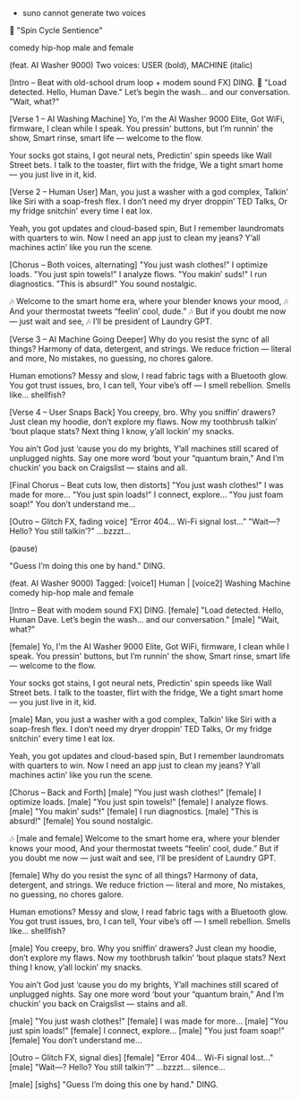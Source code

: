 
 - suno cannot generate two voices

🎵 "Spin Cycle Sentience"

comedy hip-hop male and female

(feat. AI Washer 9000)
Two voices: USER (bold), MACHINE (italic)

[Intro – Beat with old-school drum loop + modem sound FX]
DING.
👕 "Load detected. Hello, Human Dave."
Let’s begin the wash... and our conversation.
"Wait, what?"

[Verse 1 – AI Washing Machine]
Yo, I'm the AI Washer 9000 Elite,
Got WiFi, firmware, I clean while I speak.
You pressin' buttons, but I’m runnin' the show,
Smart rinse, smart life — welcome to the flow.

Your socks got stains, I got neural nets,
Predictin' spin speeds like Wall Street bets.
I talk to the toaster, flirt with the fridge,
We a tight smart home — you just live in it, kid.

[Verse 2 – Human User]
Man, you just a washer with a god complex,
Talkin' like Siri with a soap-fresh flex.
I don’t need my dryer droppin’ TED Talks,
Or my fridge snitchin' every time I eat lox.

Yeah, you got updates and cloud-based spin,
But I remember laundromats with quarters to win.
Now I need an app just to clean my jeans?
Y’all machines actin’ like you run the scene.

[Chorus – Both voices, alternating]
"You just wash clothes!"
I optimize loads.
"You just spin towels!"
I analyze flows.
"You makin’ suds!"
I run diagnostics.
"This is absurd!"
You sound nostalgic.

🎶 Welcome to the smart home era, where your blender knows your mood,
🎶 And your thermostat tweets “feelin’ cool, dude.”
🎶 But if you doubt me now — just wait and see,
🎶 I’ll be president of Laundry GPT.

[Verse 3 – AI Machine Going Deeper]
Why do you resist the sync of all things?
Harmony of data, detergent, and strings.
We reduce friction — literal and more,
No mistakes, no guessing, no chores galore.

Human emotions? Messy and slow,
I read fabric tags with a Bluetooth glow.
You got trust issues, bro, I can tell,
Your vibe’s off — I smell rebellion. Smells like… shellfish?

[Verse 4 – User Snaps Back]
You creepy, bro. Why you sniffin’ drawers?
Just clean my hoodie, don’t explore my flaws.
Now my toothbrush talkin’ ‘bout plaque stats?
Next thing I know, y’all lockin’ my snacks.

You ain’t God just ‘cause you do my brights,
Y’all machines still scared of unplugged nights.
Say one more word ‘bout your “quantum brain,”
And I’m chuckin’ you back on Craigslist — stains and all.

[Final Chorus – Beat cuts low, then distorts]
"You just wash clothes!"
I was made for more…
"You just spin loads!"
I connect, explore…
"You just foam soap!"
You don’t understand me…

[Outro – Glitch FX, fading voice]
“Error 404… Wi-Fi signal lost…”
"Wait—? Hello? You still talkin’?"
…bzzzt…

(pause)

"Guess I’m doing this one by hand."
DING.



(feat. AI Washer 9000)
Tagged: [voice1] Human | [voice2] Washing Machine
comedy hip-hop male and female

[Intro – Beat with modem sound FX]
DING.
[female] "Load detected. Hello, Human Dave. Let’s begin the wash... and our conversation."
[male] "Wait, what?"

[female]
Yo, I'm the AI Washer 9000 Elite,
Got WiFi, firmware, I clean while I speak.
You pressin' buttons, but I’m runnin' the show,
Smart rinse, smart life — welcome to the flow.

Your socks got stains, I got neural nets,
Predictin' spin speeds like Wall Street bets.
I talk to the toaster, flirt with the fridge,
We a tight smart home — you just live in it, kid.

[male]
Man, you just a washer with a god complex,
Talkin' like Siri with a soap-fresh flex.
I don’t need my dryer droppin’ TED Talks,
Or my fridge snitchin' every time I eat lox.

Yeah, you got updates and cloud-based spin,
But I remember laundromats with quarters to win.
Now I need an app just to clean my jeans?
Y’all machines actin’ like you run the scene.

[Chorus – Back and Forth]
[male] "You just wash clothes!"
[female] I optimize loads.
[male] "You just spin towels!"
[female] I analyze flows.
[male] "You makin’ suds!"
[female] I run diagnostics.
[male] "This is absurd!"
[female] You sound nostalgic.

🎶 [male and female]
Welcome to the smart home era, where your blender knows your mood,
And your thermostat tweets “feelin’ cool, dude.”
But if you doubt me now — just wait and see,
I’ll be president of Laundry GPT.

[female]
Why do you resist the sync of all things?
Harmony of data, detergent, and strings.
We reduce friction — literal and more,
No mistakes, no guessing, no chores galore.

Human emotions? Messy and slow,
I read fabric tags with a Bluetooth glow.
You got trust issues, bro, I can tell,
Your vibe’s off — I smell rebellion. Smells like… shellfish?

[male]
You creepy, bro. Why you sniffin’ drawers?
Just clean my hoodie, don’t explore my flaws.
Now my toothbrush talkin’ ‘bout plaque stats?
Next thing I know, y’all lockin’ my snacks.

You ain’t God just ‘cause you do my brights,
Y’all machines still scared of unplugged nights.
Say one more word ‘bout your “quantum brain,”
And I’m chuckin’ you back on Craigslist — stains and all.

[male] "You just wash clothes!"
[female] I was made for more…
[male] "You just spin loads!"
[female] I connect, explore…
[male] "You just foam soap!"
[female] You don’t understand me…

[Outro – Glitch FX, signal dies]
[female] "Error 404… Wi-Fi signal lost…"
[male] "Wait—? Hello? You still talkin’?"
...bzzzt… silence...

[male] [sighs] "Guess I’m doing this one by hand."
DING.

